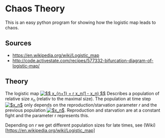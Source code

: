 # Chaos Theory
This is an easy python program for showing how the logistic map leads to chaos.

## Sources
- https://en.wikipedia.org/wiki/Logistic_map
- http://code.activestate.com/recipes/577332-bifurcation-diagram-of-logistic-map/

## Theory
The logistic map
<a href="https://www.codecogs.com/eqnedit.php?latex=$$&space;x_{n&plus;1}&space;=&space;r&space;x_n(1&space;-&space;x_n)&space;$$" target="_blank"><img src="https://latex.codecogs.com/gif.latex?$$&space;x_{n&plus;1}&space;=&space;r&space;x_n(1&space;-&space;x_n)&space;$$" title="$$ x_{n+1} = r x_n(1 - x_n) $$" /></a>
Describes a population of relative size $x_n$ (relativ to the maximal size). 
The population at time step <a href="https://www.codecogs.com/eqnedit.php?latex=$x_{n+1}$" target="_blank"><img src="https://latex.codecogs.com/gif.latex?$x_n$" title="$x_n$" /></a> only depends on the reproduction/starvation parameter $r$ and the previous population <a href="https://www.codecogs.com/eqnedit.php?latex=$x_n$" target="_blank"><img src="https://latex.codecogs.com/gif.latex?$x_n$" title="$x_n$" /></a>.
Reproduction and starvation are at a constant fight and the parameter r represents this. 

Depending on $r$ we get different population sizes for late times, see (Wiki)[https://en.wikipedia.org/wiki/Logistic_map]
